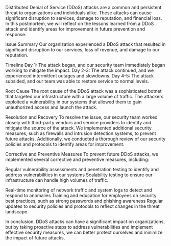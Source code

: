Distributed Denial of Service (DDoS) attacks are a common and persistent threat to organizations and individuals alike. These attacks can cause significant disruption to services, damage to reputation, and financial loss. In this postmortem, we will reflect on the lessons learned from a DDoS attack and identify areas for improvement in future prevention and response.

Issue Summary
Our organization experienced a DDoS attack that resulted in significant disruption to our services, loss of revenue, and damage to our reputation.

Timeline
Day 1: The attack began, and our security team immediately began working to mitigate the impact.
Day 2-3: The attack continued, and we experienced intermittent outages and slowdowns.
Day 4-5: The attack subsided, and our team was able to restore service to normal levels.

Root Cause
The root cause of the DDoS attack was a sophisticated botnet that targeted our infrastructure with a large volume of traffic. The attackers exploited a vulnerability in our systems that allowed them to gain unauthorized access and launch the attack.

Resolution and Recovery
To resolve the issue, our security team worked closely with third-party vendors and service providers to identify and mitigate the source of the attack. We implemented additional security measures, such as firewalls and intrusion detection systems, to prevent future attacks. Additionally, we conducted a thorough review of our security policies and protocols to identify areas for improvement.

Corrective and Preventive Measures
To prevent future DDoS attacks, we implemented several corrective and preventive measures, including:

Regular vulnerability assessments and penetration testing to identify and address vulnerabilities in our systems
Scalability testing to ensure our infrastructure can handle high volumes of traffic.

Real-time monitoring of network traffic and system logs to detect and respond to anomalies
Training and education for employees on security best practices, such as strong passwords and phishing awareness
Regular updates to security policies and protocols to reflect changes in the threat landscape.

In conclusion, DDoS attacks can have a significant impact on organizations, but by taking proactive steps to address vulnerabilities and implement effective security measures, we can better protect ourselves and minimize the impact of future attacks.

